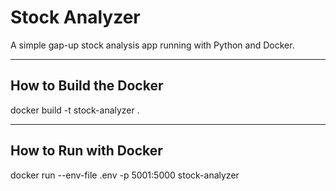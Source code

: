 # Stock Analyzer

A simple gap-up stock analysis app running with Python and Docker.

---

## How to Build the Docker

docker build -t stock-analyzer .

---

## How to Run with Docker

docker run --env-file .env -p 5001:5000 stock-analyzer
